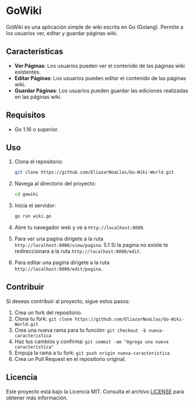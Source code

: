 # GoWiki

GoWiki es una aplicación simple de wiki escrita en Go (Golang). Permite a los usuarios ver, editar y guardar páginas wiki.

## Características

- **Ver Páginas**: Los usuarios pueden ver el contenido de las páginas wiki existentes.
- **Editar Páginas**: Los usuarios pueden editar el contenido de las páginas wiki.
- **Guardar Páginas**: Los usuarios pueden guardar las ediciones realizadas en las páginas wiki.

## Requisitos

- Go 1.16 o superior.

## Uso

1. Clona el repositorio:

    ```bash
    git clone https://github.com/EliazarNoaLlas/Go-Wiki-World.git
    ```

2. Navega al directorio del proyecto:

    ```bash
    cd gowiki
    ```

3. Inicia el servidor:

    ```bash
    go run wiki.go
    ```

4. Abre tu navegador web y ve a `http://localhost:8080`.
5. Para ver una pagina dirigete a la ruta `http://localhost:8080/view/pagina`.
   5.1 Si la pagina no existe te redireccionara a la ruta `http://localhost:8080/edit`.
6. Para editar una pagina dirigete a la ruta `http://localhost:8080/edit/pagina`.

## Contribuir

Si deseas contribuir al proyecto, sigue estos pasos:

1. Crea un fork del repositorio.
2. Clona tu fork: `git clone https://github.com/EliazarNoaLlas/Go-Wiki-World.git`
3. Crea una nueva rama para tu función: `git checkout -b nueva-caracteristica`
4. Haz tus cambios y confirma: `git commit -am "Agrega una nueva característica"`
5. Empuja la rama a tu fork: `git push origin nueva-caracteristica`
6. Crea un Pull Request en el repositorio original.

## Licencia

Este proyecto está bajo la Licencia MIT. Consulta el archivo [LICENSE](LICENSE) para obtener más información.
